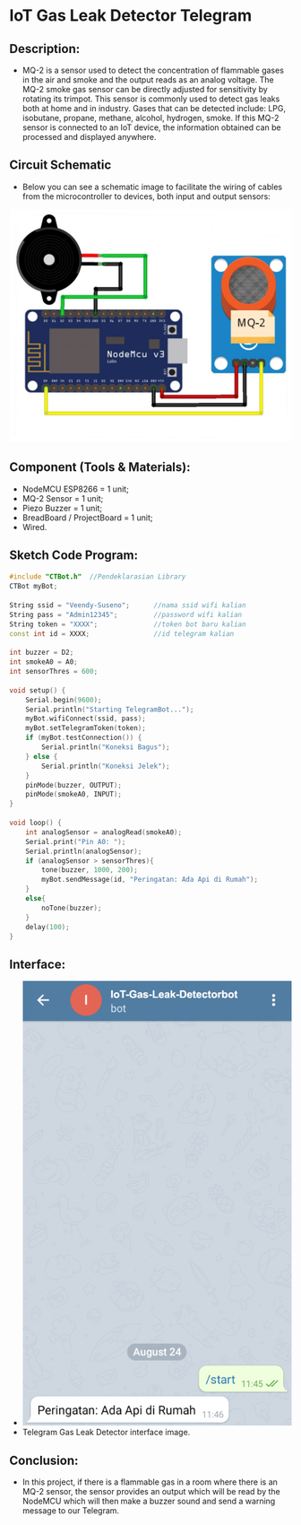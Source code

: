 # IoT Gas Leak Detector Telegram

## Description:

- MQ-2 is a sensor used to detect the concentration of flammable gases in the air and smoke and the output reads as an analog voltage. The MQ-2 smoke gas sensor can be directly adjusted for sensitivity by rotating its trimpot. This sensor is commonly used to detect gas leaks both at home and in industry. Gases that can be detected include: LPG, isobutane, propane, methane, alcohol, hydrogen, smoke. If this MQ-2 sensor is connected to an IoT device, the information obtained can be processed and displayed anywhere.

## Circuit Schematic

- Below you can see a schematic image to facilitate the wiring of cables from the microcontroller to devices, both input and output sensors:

![Schematic](img/skema.jpg)

## Component (Tools & Materials):

- NodeMCU ESP8266 = 1 unit;
- MQ-2 Sensor = 1 unit;
- Piezo Buzzer = 1 unit;
- BreadBoard / ProjectBoard = 1 unit;
- Wired.

## Sketch Code Program:

```cpp
#include "CTBot.h"  //Pendeklarasian Library
CTBot myBot;

String ssid = "Veendy-Suseno";      //nama ssid wifi kalian
String pass = "Admin12345";         //password wifi kalian
String token = "XXXX";              //token bot baru kalian
const int id = XXXX;                //id telegram kalian

int buzzer = D2;
int smokeA0 = A0;
int sensorThres = 600;

void setup() {
    Serial.begin(9600);
    Serial.println("Starting TelegramBot...");
    myBot.wifiConnect(ssid, pass);
    myBot.setTelegramToken(token);
    if (myBot.testConnection()) {
        Serial.println("Koneksi Bagus");
    } else {
        Serial.println("Koneksi Jelek");
    }
    pinMode(buzzer, OUTPUT);
    pinMode(smokeA0, INPUT);
}

void loop() {
    int analogSensor = analogRead(smokeA0);
    Serial.print("Pin A0: ");
    Serial.println(analogSensor);
    if (analogSensor > sensorThres){
        tone(buzzer, 1000, 200);
        myBot.sendMessage(id, "Peringatan: Ada Api di Rumah");
    }
    else{
        noTone(buzzer);
    }
    delay(100);
}

```

## Interface:

- ![Interface](img/interface.jpg)<br/>
- Telegram Gas Leak Detector interface image. <br/>

## Conclusion:

- In this project, if there is a flammable gas in a room where there is an MQ-2 sensor, the sensor provides an output which will be read by the NodeMCU which will then make a buzzer sound and send a warning message to our Telegram.
